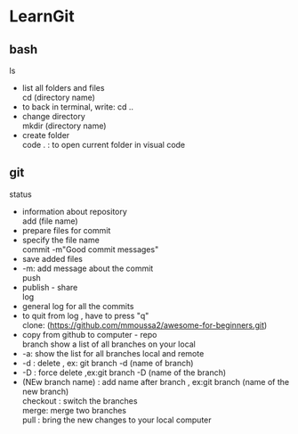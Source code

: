 # LearnGit
## bash
ls<br>  
- list all folders and files<br>
cd (directory name) <br> 
- to back in terminal, write: cd .. <br>
- change directory <br>
mkdir (directory name) <br>
- create folder<br>
code . : to open current folder in visual code <br>


## git
status <br>
- information about repository<br>
add (file name)<br>
- prepare files for commit <br>
- specify the file name <br>
commit -m"Good commit messages"<br>
- save added files <br>
- -m: add message about the commit<br>
push <br>
- publish -  share <br>
log<br>
- general log for all the commits<br>
- to quit from log , have to press "q"<br>
clone: (https://github.com/mmoussa2/awesome-for-beginners.git) <br>
- copy from github to computer - repo<br>
branch  show a list of all branches on your local <br>
- -a: show the list for all branches local and remote<br>
- -d : delete , ex: git branch -d (name of branch)<br>
- -D : force delete ,ex:git branch -D (name of the branch)<br>
- (NEw branch name) : add name after branch , ex:git branch (name of the new branch)<br>
checkout : switch the branches <br>
merge: merge two branches <br>
pull : bring the new changes to your local computer 
